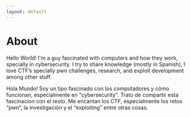 ```yaml
---
layout: default
---
```

# About
Hello World! I'm a guy fascinated with computers and how they work, specially in cybersecurity. I try to share knowledge (mostly in Spanish), I love CTF’s specially pwn challenges, research, and exploit development among other stuff.

Hola Mundo! Soy un tipo fascinado con los computadores y cómo funcionan, especialmente en "cybersecurity". Trato de compartir esta fascinacion con el resto. Me encantan los CTF, especialmente los retos “pwn”, la investigación y el “exploiting” entre otras cosas.



